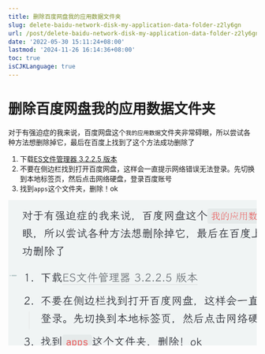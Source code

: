 ```yaml
---
title: 删除百度网盘我的应用数据文件夹
slug: delete-baidu-network-disk-my-application-data-folder-z2ly6gn
url: /post/delete-baidu-network-disk-my-application-data-folder-z2ly6gn.html
date: '2022-05-30 15:11:24+08:00'
lastmod: '2024-11-26 16:14:36+08:00'
toc: true
isCJKLanguage: true
---
```


# 删除百度网盘我的应用数据文件夹

对于有强迫症的我来说，百度网盘这个`我的应用数据`文件夹非常碍眼，所以尝试各种方法想删除掉它，最后在百度上找到了这个方法成功删除了

1. 下载[ES文件管理器 3.2.2.5 版本](assets/base2-20220530151335-5wrajwx.apk)
2. 不要在侧边栏找到打开百度网盘，这样会一直提示网络错误无法登录。先切换到本地标签页，然后点击网络硬盘，登录百度账号
3. 找到`apps`这个文件夹，删除！ok

​![image](https://raw.githubusercontent.com/blazarix/blog-hugo-source/main/images/image-20241126161448-pmwahis.png)​
